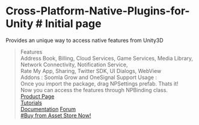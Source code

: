 # Cross-Platform-Native-Plugins-for-Unity	# Initial page
Provides an unique way to access native features from Unity3D	
 >Features 	
 Address Book, Billing, Cloud Services, Game Services, Media Library, Network Connectivity, Notification Service, 	
Rate My App, Sharing, Twitter SDK, UI Dialogs, WebView	
 Addons : Soomla Grow and OneSignal Support	
 Usage : 	
        Once you import the package, drag NPSettings prefab. Thats it!	
        Now you can access the features through NPBinding class.	
 [Product Page](http://voxelbusters.com/products/native-plugins/website)	
 [Tutorials](https://tutorials.cpnp.voxelbusters.com/)	
 [Documentation](http://voxelbusters.github.io/Cross-Platform-Native-Plugins-for-Unity/Documentation/DoxygenOutput/html/annotated.html)	
 [Forum](http://www.voxelbusters.com/products/native-plugins/forum/index.php)	
 [#Buy from Asset Store Now!](https://www.assetstore.unity3d.com/#!/content/31086)

